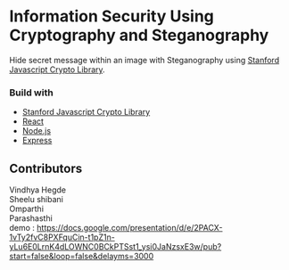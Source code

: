 # Information Security Using Cryptography and Steganography
Hide secret message within an image with Steganography using [Stanford Javascript Crypto Library](https://crypto.stanford.edu/sjcl).



### Build with

- [Stanford Javascript Crypto Library](https://crypto.stanford.edu/sjcl)
- [React](https://reactjs.org/docs/getting-started.html)
- [Node.js](https://nodejs.org/en/docs/)
- [Express](https://expressjs.com/en/4x/api.html)

## Contributors

Vindhya Hegde
<br>
Sheelu shibani
<br>
Omparthi
<br>
Parashasthi
<br/>
demo : https://docs.google.com/presentation/d/e/2PACX-1vTy2fvC8PXFquCin-t1pZ1n-yLu6E0LrnK4dLOWNC0BCkPTSst1_ysi0JaNzsxE3w/pub?start=false&loop=false&delayms=3000
